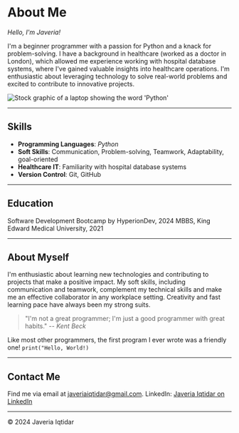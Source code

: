 # About Me

*Hello, I'm Javeria!*

I'm a beginner programmer with a passion for Python and a knack for problem-solving. I have a background in healthcare (worked as a doctor in London), which allowed me experience working with hospital database systems, where I've gained valuable insights into healthcare operations. I'm enthusiastic about leveraging technology to solve real-world problems and excited to contribute to innovative projects. 

![Stock graphic of a laptop showing the word 'Python'](https://media.istockphoto.com/id/1218905862/vector/laptop-with-a-code-computer-language-python.jpg?s=612x612&w=0&k=20&c=UWjdcu84QE6rer9qygrY1aegBFCvkVBAUeqq9Qz2gl8=)

---

## Skills

- **Programming Languages**: _Python_
- **Soft Skills**: Communication, Problem-solving, Teamwork, Adaptability, goal-oriented
- **Healthcare IT**: Familiarity with hospital database systems
- **Version Control**: Git, GitHub
  
---

## Education

Software Development Bootcamp by HyperionDev, 2024
MBBS, King Edward Medical University, 2021

---

## About Myself

I'm enthusiastic about learning new technologies and contributing to projects that make a positive impact. My soft skills, including communication and teamwork, complement my technical skills and make me an effective collaborator in any workplace setting. Creativity and fast learning pace have always been my strong suits.  

> "I'm not a great programmer; I'm just a good programmer with great habits." _-- Kent Beck_

Like most other programmers, the first program I ever wrote was a friendly one!
`print("Hello, World!)`

---


## Contact Me

Find me via email at [javeriaiqtidar@gmail.com](mailto:javeriaiqtidar@gmail.com). 
LinkedIn: [Javeria Iqtidar on LinkedIn](https://www.linkedin.com/in/javeria-iqtidar-3a9631187/)

---

&copy; 2024 Javeria Iqtidar
